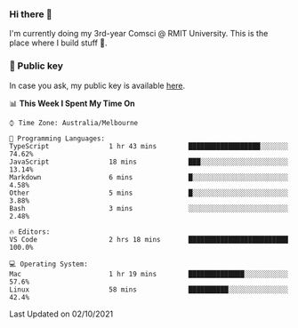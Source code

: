 ### Hi there 👋

I'm currently doing my 3rd-year Comsci @ RMIT University. This is the place where I build stuff 👀. 

### 🔑 Public key

In case you ask, my public key is available [here](https://public.auspham.dev/).

<!--START_SECTION:waka-->
📊 **This Week I Spent My Time On** 

```text
⌚︎ Time Zone: Australia/Melbourne

💬 Programming Languages: 
TypeScript               1 hr 43 mins        ██████████████████░░░░░░░   74.62% 
JavaScript               18 mins             ███░░░░░░░░░░░░░░░░░░░░░░   13.14% 
Markdown                 6 mins              █░░░░░░░░░░░░░░░░░░░░░░░░   4.58% 
Other                    5 mins              █░░░░░░░░░░░░░░░░░░░░░░░░   3.88% 
Bash                     3 mins              ░░░░░░░░░░░░░░░░░░░░░░░░░   2.48%

🔥 Editors: 
VS Code                  2 hrs 18 mins       █████████████████████████   100.0%

💻 Operating System: 
Mac                      1 hr 19 mins        ██████████████░░░░░░░░░░░   57.6% 
Linux                    58 mins             ██████████░░░░░░░░░░░░░░░   42.4%

```


 Last Updated on 02/10/2021
<!--END_SECTION:waka-->

<!--
**rockmanvnx6/rockmanvnx6** is a ✨ _special_ ✨ repository because its `README.md` (this file) appears on your GitHub profile.

Here are some ideas to get you started:

- 🔭 I’m currently working on ...
- 🌱 I’m currently learning ...
- 👯 I’m looking to collaborate on ...
- 🤔 I’m looking for help with ...
- 💬 Ask me about ...
- 📫 How to reach me: ...
- 😄 Pronouns: ...
- ⚡ Fun fact: ...
-->
